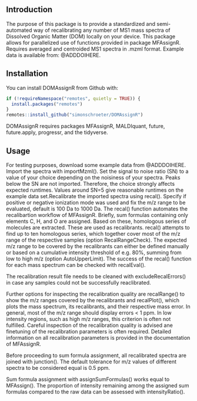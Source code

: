 ## Introduction
The purpose of this package is to provide a standardized and semi-automated way of recalibrating any number of MS1 mass spectra of Dissolved Organic Matter (DOM) locally on your device. This package allows for parallelized use of functions provided in package MFAssignR. Requires averaged and centroided MS1 spectra in .mzml format. Example data is available from: @ADDDOIHERE.

## Installation
You can install DOMAssignR from Github with:
```R
if (!requireNamespace("remotes", quietly = TRUE)) {
  install.packages("remotes")
}
remotes::install_github("simonschroeter/DOMAssignR")
```
DOMAssignR requires packages MFAssignR, MALDIquant, future, future.apply, progressr, and the tidyverse.

## Usage
For testing purposes, download some example data from @ADDDOIHERE. Import the spectra with importMzml(). Set the signal to noise ratio (SN) to a value of your choice depending on the noisiness of your spectra. Peaks below the SN are not imported. Therefore, the choice strongly affects expected runtimes. Values around SN=5 give reasonable runtimes on the example data set.Recalibrate the imported spectra using recal(). Specify if positive or negative ionization mode was used and fix the m/z range to be evaluated, default is 100 Da to 1000 Da. The recal() function automates the recalibartion workflow of MFAssignR. Briefly, sum formulas containing only elements C, H, and O are assigned. Based on these, homologous series of molecules are extracted. These are used as recalibrants. recal() attempts to find up to ten homologous series, which together cover most of the m/z range of the respective samples (option RecalRangeCheck). The expected m/z range to be covered by the recalibrants can either be defined manually or based on a cumulative intensity threshold of e.g. 80%, summing from low to high m/z (option AutoUpperLimit). The success of the recal() function for each mass spectrum can be checked with recalEval().

The recalibration result file needs to be cleaned with excludeRecalErrors() in case any samples could not be successfully reaclibrated.

Further options for inspecting the recalibration quality are recalRange() to show the m/z ranges covered by the recalibrants and recalPlot(), which plots the mass spectrum, its recalibrants, and their respective mass error. In general, most of the m/z range should display errors < 1 ppm. In low intensity regions, such as high m/z ranges, this criterion is often not fulfilled. Careful inspection of the recalibration quality is advised ane finetuning of the recalibration parameters is often required. Detailed information on all recalibration parameters is provided in the documentation of MFAssignR.

Before proceeding to sum formula assignment, all recalibrated spectra are joined with junction(). The default tolerance for m/z values of different spectra to be considered equal is 0.5 ppm.

Sum formula assignment with assignSumFormulas() works equal to MFAssign(). The proportion of intensity remaining among the assigned sum formulas compared to the raw data can be assessed with intensityRatio().
